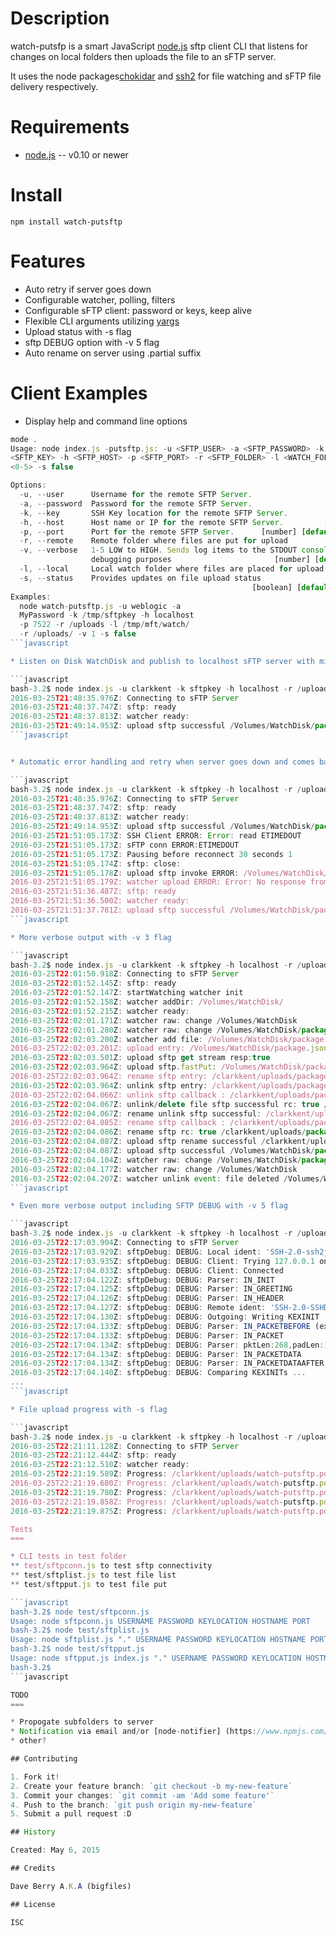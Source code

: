 Description
===========

watch-putsfp is a smart JavaScript [node.js](http://nodejs.org/) sftp client CLI that listens for changes on local folders then uploads the file to an sFTP server. 

It uses the node packages[chokidar](https://github.com/paulmillr/chokidar) and [ssh2](https://github.com/mscdex/ssh2) for file watching and sFTP file delivery respectively.


Requirements
============

* [node.js](http://nodejs.org/) -- v0.10 or newer


Install
=======

    npm install watch-putsftp


Features
===============

* Auto retry if server goes down
* Configurable watcher, polling, filters
* Configurable sFTP client: password or keys, keep alive
* Flexible CLI arguments utilizing [yargs](https://www.npmjs.com/package/yargs)
* Upload status with -s flag
* sftp DEBUG option with -v 5 flag
* Auto rename on server using .partial suffix

Client Examples
===============

* Display help and command line options 

```javascript
mode .
Usage: node index.js -putsftp.js: -u <SFTP_USER> -a <SFTP_PASSWORD> -k
<SFTP_KEY> -h <SFTP_HOST> -p <SFTP_PORT> -r <SFTP_FOLDER> -l <WATCH_FOLDER>  -v
<0-5> -s false

Options:
  -u, --user      Username for the remote SFTP Server.
  -a, --password  Password for the remote SFTP Server.
  -k, --key       SSH Key location for the remote SFTP Server.
  -h, --host      Host name or IP for the remote SFTP Server.         [required]
  -p, --port      Port for the remote SFTP Server.      [number] [default: 7522]
  -r, --remote    Remote folder where files are put for upload
  -v, --verbose   1-5 LOW to HIGH. Sends log items to the STDOUT console for
                  debugging purposes                       [number] [default: 1]
  -l, --local     Local watch folder where files are placed for upload[required]
  -s, --status    Provides updates on file upload status
                                                      [boolean] [default: false]
Examples:
  node watch-putsftp.js -u weblogic -a
  MyPassword -k /tmp/sftpkey -h localhost
  -p 7522 -r /uploads -l /tmp/mft/watch/
  -r /uploads/ -v 1 -s false
```javascript

* Listen on Disk WatchDisk and publish to localhost sFTP server with minimal auditing

```javascript
bash-3.2$ node index.js -u clarkkent -k sftpkey -h localhost -r /uploads -l /Volumes/WatchDisk/ -r /clarkkent/uploads/
2016-03-25T21:48:35.976Z: Connecting to sFTP Server
2016-03-25T21:48:37.747Z: sftp: ready
2016-03-25T21:48:37.813Z: watcher ready: 
2016-03-25T21:49:14.953Z: upload sftp successful /Volumes/WatchDisk/package.json /clarkkent/uploads/package.json
```javascript


* Automatic error handling and retry when server goes down and comes back up

```javascript
bash-3.2$ node index.js -u clarkkent -k sftpkey -h localhost -r /uploads -l /Volumes/WatchDisk/ -r /clarkkent/uploads/
2016-03-25T21:48:35.976Z: Connecting to sFTP Server
2016-03-25T21:48:37.747Z: sftp: ready
2016-03-25T21:48:37.813Z: watcher ready: 
2016-03-25T21:49:14.953Z: upload sftp successful /Volumes/WatchDisk/package.json /clarkkent/uploads/package.json
2016-03-25T21:51:05.173Z: SSH Client ERROR: Error: read ETIMEDOUT
2016-03-25T21:51:05.173Z: sFTP conn ERROR:ETIMEDOUT
2016-03-25T21:51:05.173Z: Pausing before reconnect 30 seconds 1
2016-03-25T21:51:05.174Z: sftp: close: 
2016-03-25T21:51:05.178Z: upload sftp invoke ERROR: /Volumes/WatchDisk/package.json Error: No response from server
2016-03-25T21:51:05.179Z: watcher upload ERROR: Error: No response from server
2016-03-25T21:51:36.487Z: sftp: ready
2016-03-25T21:51:36.500Z: watcher ready: 
2016-03-25T21:51:37.781Z: upload sftp successful /Volumes/WatchDisk/package.json /clarkkent/uploads/package.json
```javascript

* More verbose output with -v 3 flag

```javascript
bash-3.2$ node index.js -u clarkkent -k sftpkey -h localhost -r /uploads -l /Volumes/WatchDisk/ -r /clarkkent/uploads/ -v 3
2016-03-25T22:01:50.918Z: Connecting to sFTP Server
2016-03-25T22:01:52.145Z: sftp: ready
2016-03-25T22:01:52.147Z: startWatching watcher init
2016-03-25T22:01:52.158Z: watcher addDir: /Volumes/WatchDisk/
2016-03-25T22:01:52.215Z: watcher ready: 
2016-03-25T22:02:01.171Z: watcher raw: change /Volumes/WatchDisk
2016-03-25T22:02:01.280Z: watcher raw: change /Volumes/WatchDisk/package.json
2016-03-25T22:02:03.200Z: watcher add file: /Volumes/WatchDisk/package.json
2016-03-25T22:02:03.201Z: upload entry: /Volumes/WatchDisk/package.json /clarkkent/uploads/ package.json package.json.partial
2016-03-25T22:02:03.501Z: upload sftp get stream resp:true
2016-03-25T22:02:03.964Z: upload sftp.fastPut: /Volumes/WatchDisk/package.json package.json.partial
2016-03-25T22:02:03.964Z: rename sftp entry: /clarkkent/uploads/package.json.partial /clarkkent/uploads/package.json
2016-03-25T22:02:03.964Z: unlink sftp entry: /clarkkent/uploads/package.json
2016-03-25T22:02:04.066Z: unlink sftp callback : /clarkkent/uploads/package.json
2016-03-25T22:02:04.067Z: unlink/delete file sftp successful rc: true /clarkkent/uploads/package.json
2016-03-25T22:02:04.067Z: rename unlink sftp successful: /clarkkent/uploads/package.json
2016-03-25T22:02:04.085Z: rename sftp callback : /clarkkent/uploads/package.json.partial /clarkkent/uploads/package.json
2016-03-25T22:02:04.086Z: rename sftp rc: true /clarkkent/uploads/package.json.partial /clarkkent/uploads/package.json
2016-03-25T22:02:04.087Z: upload sftp rename successful /clarkkent/uploads/package.json.partial /clarkkent/uploads/package.json
2016-03-25T22:02:04.087Z: upload sftp successful /Volumes/WatchDisk/package.json /clarkkent/uploads/package.json
2016-03-25T22:02:04.104Z: watcher raw: change /Volumes/WatchDisk/package.json
2016-03-25T22:02:04.177Z: watcher raw: change /Volumes/WatchDisk
2016-03-25T22:02:04.207Z: watcher unlink event: file deleted /Volumes/WatchDisk/package.json
```javascript

* Even more verbose output including SFTP DEBUG with -v 5 flag

```javascript
bash-3.2$ node index.js -u clarkkent -k sftpkey -h localhost -r /uploads -l /Volumes/WatchDisk/ -r /clarkkent/uploads/ -v 5
2016-03-25T22:17:03.904Z: Connecting to sFTP Server
2016-03-25T22:17:03.929Z: sftpDebug: DEBUG: Local ident: 'SSH-2.0-ssh2js0.1.0'
2016-03-25T22:17:03.935Z: sftpDebug: DEBUG: Client: Trying 127.0.0.1 on port 22 ...
2016-03-25T22:17:04.033Z: sftpDebug: DEBUG: Client: Connected
2016-03-25T22:17:04.122Z: sftpDebug: DEBUG: Parser: IN_INIT
2016-03-25T22:17:04.125Z: sftpDebug: DEBUG: Parser: IN_GREETING
2016-03-25T22:17:04.126Z: sftpDebug: DEBUG: Parser: IN_HEADER
2016-03-25T22:17:04.127Z: sftpDebug: DEBUG: Remote ident: 'SSH-2.0-SSHD-CORE-0.6.0'
2016-03-25T22:17:04.130Z: sftpDebug: DEBUG: Outgoing: Writing KEXINIT
2016-03-25T22:17:04.133Z: sftpDebug: DEBUG: Parser: IN_PACKETBEFORE (expecting 8)
2016-03-25T22:17:04.133Z: sftpDebug: DEBUG: Parser: IN_PACKET
2016-03-25T22:17:04.134Z: sftpDebug: DEBUG: Parser: pktLen:268,padLen:14,remainLen:264
2016-03-25T22:17:04.134Z: sftpDebug: DEBUG: Parser: IN_PACKETDATA
2016-03-25T22:17:04.134Z: sftpDebug: DEBUG: Parser: IN_PACKETDATAAFTER, packet: KEXINIT
2016-03-25T22:17:04.140Z: sftpDebug: DEBUG: Comparing KEXINITs ...
...
```javascript

* File upload progress with -s flag

```javascript
bash-3.2$ node index.js -u clarkkent -k sftpkey -h localhost -r /uploads -l /Volumes/WatchDisk/ -r /clarkkent/uploads/ -s
2016-03-25T22:21:11.128Z: Connecting to sFTP Server
2016-03-25T22:21:12.444Z: sftp: ready
2016-03-25T22:21:12.510Z: watcher ready: 
2016-03-25T22:21:19.589Z: Progress: /clarkkent/uploads/watch-putsftp.pdf.partial TotalTx:32768 Chunk:32768 Total:1363635
2016-03-25T22:21:19.680Z: Progress: /clarkkent/uploads/watch-putsftp.pdf.partial TotalTx:65536 Chunk:32768 Total:1363635
2016-03-25T22:21:19.780Z: Progress: /clarkkent/uploads/watch-putsftp.pdf.partial TotalTx:98304 Chunk:32768 Total:1363635
2016-03-25T22:21:19.858Z: Progress: /clarkkent/uploads/watch-putsftp.pdf.partial TotalTx:131072 Chunk:32768 Total:1363635
2016-03-25T22:21:19.875Z: Progress: /clarkkent/uploads/watch-putsftp.pdf.partial TotalTx:163840 Chunk:32768 Total:1363635

Tests
===

* CLI tests in test folder
** test/sftpconn.js to test sftp connectivity
** test/sftplist.js to test file list
** test/sftpput.js to test file put

```javascript
bash-3.2$ node test/sftpconn.js 
Usage: node sftpconn.js USERNAME PASSWORD KEYLOCATION HOSTNAME PORT
bash-3.2$ node test/sftplist.js 
Usage: node sftplist.js "." USERNAME PASSWORD KEYLOCATION HOSTNAME PORT
bash-3.2$ node test/sftpput.js 
Usage: node sftpput.js index.js "." USERNAME PASSWORD KEYLOCATION HOSTNAME PORT
bash-3.2$ 
```javascript

TODO
===

* Propogate subfolders to server
* Notification via email and/or [node-notifier] (https://www.npmjs.com/package/node-notifier)
* other?

## Contributing

1. Fork it!
2. Create your feature branch: `git checkout -b my-new-feature`
3. Commit your changes: `git commit -am 'Add some feature'`
4. Push to the branch: `git push origin my-new-feature`
5. Submit a pull request :D

## History

Created: May 6, 2015

## Credits

Dave Berry A.K.A (bigfiles)

## License

ISC

